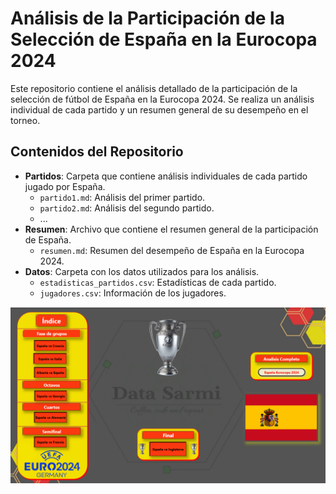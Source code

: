 # Análisis de la Participación de la Selección de España en la Eurocopa 2024

Este repositorio contiene el análisis detallado de la participación de la selección de fútbol de España en la Eurocopa 2024. Se realiza un análisis individual de cada partido y un resumen general de su desempeño en el torneo.

## Contenidos del Repositorio

- **Partidos**: Carpeta que contiene análisis individuales de cada partido jugado por España.
  - `partido1.md`: Análisis del primer partido.
  - `partido2.md`: Análisis del segundo partido.
  - ...
- **Resumen**: Archivo que contiene el resumen general de la participación de España.
  - `resumen.md`: Resumen del desempeño de España en la Eurocopa 2024.
- **Datos**: Carpeta con los datos utilizados para los análisis.
  - `estadisticas_partidos.csv`: Estadísticas de cada partido.
  - `jugadores.csv`: Información de los jugadores.


![Portada Reporte](Portada.png)